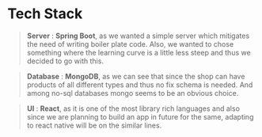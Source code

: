 # Tech Stack

> **Server** : **Spring Boot**, as  we wanted a simple server which mitigates the need of writing boiler plate code. Also, we wanted to chose something where the learning curve is a little less steep and thus we decided to go with this.

>**Database** : **MongoDB**, as we can see that since the shop can have products of all different types and thus no fix schema is needed. And among no-sql databases mongo seems to be an obvious choice.

>**UI** : **React**, as it is one of the most library rich languages and also since we are planning to build an app in future for the same, adapting to react native will be on the similar lines.